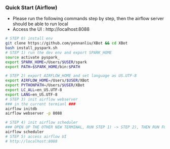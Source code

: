 ### Quick Start (Airflow)

- Please run the following commands step by step, then the airflow server should be able to run local
- Access the UI : http://localhost:8088  

```bash
# STEP 0) install env 
git clone https://github.com/yennanliu/XBot && cd XBot
bash install_pyspark.sh 
# STEP 1) run the dev env and export SPARK_HOME
source activate pyspark_
export SPARK_HOME=/Users/$USER/spark
export PATH=$SPARK_HOME/bin:$PATH

# STEP 2) export AIRFLOW_HOME and set language as US.UTF-8 
export AIRFLOW_HOME=/Users/$USER/XBot
export PYTHONPATH=/Users/$USER/XBot
export LC_ALL=en_US.UTF-8
export LANG=en_US.UTF-8
# STEP 3) init airflow webserver
### in the current termianl ###
airflow initdb
airflow webserver -p 8088

# STEP 4) init airflow scheduler
### OPEN UP THE OTHER NEW TERMINAL, RUN STEP 1) -> STEP 2), THEN RUN FOLLOWING COMMAND ### 
airflow scheduler
# STEP 5) access airflow UI
# http://localhost:8088
```